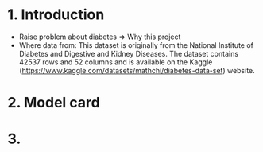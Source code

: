 # 1. Introduction
- Raise problem about diabetes => Why this project
- Where data from: This dataset is originally from the National Institute of Diabetes and Digestive and Kidney Diseases. The dataset contains 42537 rows and 52 columns and is available on the Kaggle (https://www.kaggle.com/datasets/mathchi/diabetes-data-set) website.

# 2. Model card

# 3.
